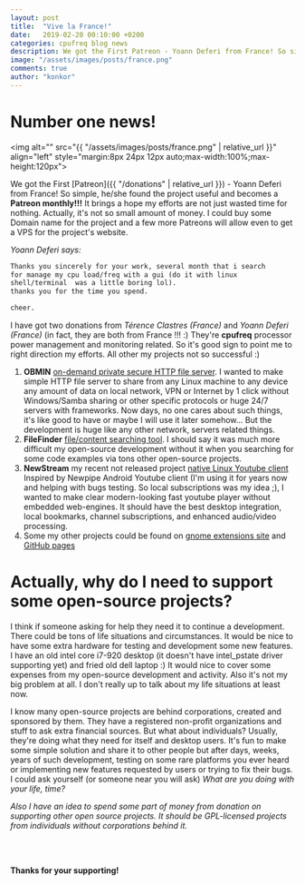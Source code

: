 ```yaml
---
layout: post
title:  "Vive la France!"
date:   2019-02-20 00:10:00 +0200
categories: cpufreq blog news
description: We got the First Patreon - Yoann Deferi from France! So simple, he found the project useful and becomes a Patreon monthly!!! It brings a hope my efforts are not just wasted time for nothing. Actually, it's not so small amount of money. I could buy some Domain name for the project and a few more Patreons will allow even to get a VPS for the project's website.
image: "/assets/images/posts/france.png"
comments: true
author: "konkor"
---
```


# Number one news!
<img alt="" src="{{ "/assets/images/posts/france.png" | relative_url }}" align="left" style="margin:8px 24px 12px auto;max-width:100%;max-height:120px">

We got the First [Patreon]({{ "/donations" | relative_url }}) - Yoann Deferi from France! So simple, he/she found the project useful and becomes a **Patreon monthly!!!** It brings a hope my efforts are not just wasted time for nothing. Actually, it's not so small amount of money. I could buy some Domain name for the project and a few more Patreons will allow even to get a VPS for the project's website.

_Yoann Deferi says:_
```txt
Thanks you sincerely for your work, several month that i search
for manage my cpu load/freq with a gui (do it with linux
shell/terminal  was a little boring lol).
thanks you for the time you spend.

cheer.
```

I have got two donations from _Térence Clastres (France)_ and _Yoann Deferi (France)_ (in fact, they are both from France !!! :) They're **cpufreq** processor power management and monitoring related. So it's good sign to point me to right direction my efforts. All other my projects not so successful :)

1. **OBMIN** [on-demand private secure HTTP file server](https://obmin.github.io/). I wanted to make simple HTTP file server to share from any Linux machine to any device any amount of data on local network, VPN or Internet by 1 click without Windows/Samba sharing or other specific protocols or huge 24/7 servers with frameworks. Now days, no one cares about such things, it's like good to have or maybe I will use it later somehow... But the development is huge like any other network, servers related things.
2. **FileFinder** [file/content searching tool](https://github.com/konkor/filefinder). I should say it was much more difficult my open-source development without it when you searching for some code examples via tons other open-source projects.
3. **NewStream** my recent not released project [native Linux Youtube client](https://github.com/konkor/newstream) Inspired by Newpipe Android Youtube client (I'm using it for years now and helping with bugs testing. So local subscriptions was my idea ;), I wanted to make clear modern-looking fast youtube player without embedded web-engines. It should have the best desktop integration, local bookmarks, channel subscriptions, and enhanced audio/video processing.
4. Some my other projects could be found on [gnome extensions site](https://extensions.gnome.org/accounts/profile/konkor) and [GitHub pages](https://github.com/konkor)


# Actually, why do I need to support some open-source projects?

I think if someone asking for help they need it to continue a development. There could be tons of life situations and circumstances. It would be nice to have some extra hardware for testing and development some new features. I have an old intel core i7-920 desktop (it doesn't have intel_pstate driver supporting yet) and fried old dell laptop :) It would nice to cover some expenses from my open-source development and activity. Also it's not my big problem at all. I don't really up to talk about my life situations at least now.

I know many open-source projects are behind corporations, created and sponsored by them. They have a registered non-profit organizations and stuff to ask extra financial sources. But what about individuals? Usually, they're doing what they need for itself and desktop users. It's fun to make some simple solution and share it to other people but after days, weeks, years of such development, testing on some rare platforms you ever heard or implementing new features requested by users or trying to fix their bugs. I could ask yourself (or someone near you will ask) _What are you doing with your life, time?_

_Also I have an idea to spend some part of money from donation on supporting other open source projects. It should be GPL-licensed projects from individuals without corporations behind it._

<br><br>

**Thanks for your supporting!**
